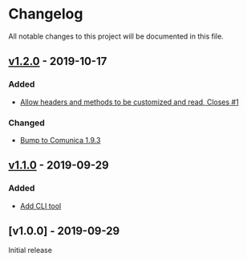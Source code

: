 # Changelog
All notable changes to this project will be documented in this file.

<a name="v1.2.0"></a>
## [v1.2.0](https://github.com/rubensworks/rdf-dereference.js/compare/v1.1.0...v1.2.0) - 2019-10-17

### Added
* [Allow headers and methods to be customized and read, Closes #1](https://github.com/rubensworks/rdf-dereference.js/commit/189707acbd26319aed76d63b44b8d5d9cd51c82a)

### Changed
* [Bump to Comunica 1.9.3](https://github.com/rubensworks/rdf-dereference.js/commit/ff60fa2f1885ddd0b1ca4578679594a9c9bad431)

<a name="v1.1.0"></a>
## [v1.1.0](https://github.com/rubensworks/rdf-dereference.js/compare/v1.0.0...v1.1.0) - 2019-09-29

### Added
* [Add CLI tool](https://github.com/rubensworks/rdf-dereference.js/commit/f447152bec93620677fa7a733c98e0d75b41265f)

<a name="v1.0.0"></a>
## [v1.0.0] - 2019-09-29

Initial release
